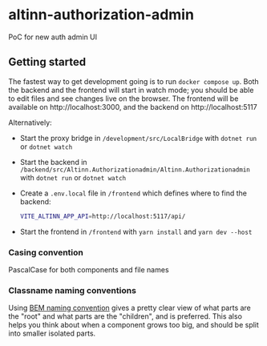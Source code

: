 # altinn-authorization-admin

PoC for new auth admin UI

## Getting started

The fastest way to get development going is to run `docker compose up`. Both the backend and the frontend will start in watch mode; you should be able to edit files and see changes live on the browser. The frontend will be available on http://localhost:3000, and the backend on http://localhost:5117

Alternatively:

- Start the proxy bridge in `/development/src/LocalBridge` with `dotnet run` or `dotnet watch`
- Start the backend in `/backend/src/Altinn.Authorizationadmin/Altinn.Authorizationadmin` with `dotnet run` or `dotnet watch`
- Create a `.env.local` file in `/frontend` which defines where to find the backend:

  ```sh
  VITE_ALTINN_APP_API=http://localhost:5117/api/
  ```

- Start the frontend in `/frontend` with `yarn install` and `yarn dev --host`

### Casing convention
PascalCase for both components and file names

### Classname naming conventions

Using [BEM naming convention](http://getbem.com/naming/) gives a pretty clear view of what parts are the "root" and what parts are the "children", and is preferred. This also helps you think about when a component grows too big, and should be split into smaller isolated parts.
